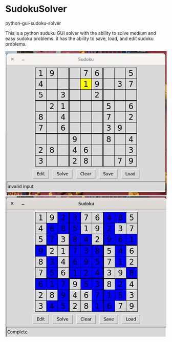 # SudokuSolver
python-gui-sudoku-solver

This is a python suduku GUI solver with the ability to solve medium and easy sudoku problems. it has the ability to save, load,
and edit sudoku problems. 

<div>
  <img src="https://github.com/deno101/SudokuSolver/blob/master/Screenshot_1.png">
  <img src="https://github.com/deno101/SudokuSolver/blob/master/Screenshot_2.png">
</div>
